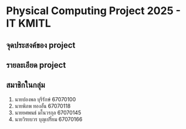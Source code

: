 # Physical Computing Project 2025 - IT KMITL

## จุดประสงค์ของ project

## รายละเอียด project 

## สมาชิกในกลุ่ม
1. นายปองพล บุรีรักษ์ 67070100
2. นายพิภพ ทองอั้น 67070118
3. นายยศพนธ์ มโนวรกุล 67070145
4. นายวิรยบวร บุญเปรี่ยม 67070166

